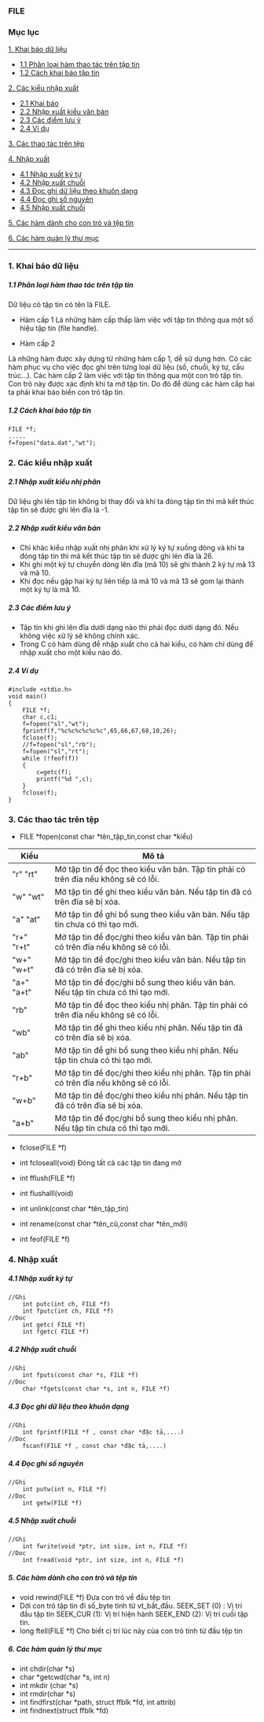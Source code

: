 ### **FILE**

### Mục lục

[1.  Khai báo dữ liệu](#1)

- [1.1 Phân loại hàm thao tác trên tập tin](#11)
- [1.2 Cách khai báo tập tin](#12)

[2. Các kiểu nhập xuất](#2)

- [2.1 Khai báo](#21)
- [2.2 Nhập xuất kiểu văn bản](#22)
- [2.3 Các điểm lưu ý](#23)
- [2.4 Ví dụ](#24)

[3. Các thao tác trên tệp](#3)

[4. Nhập xuất](#4)
- [4.1 Nhập xuất ký tự](#41)
- [4.2 Nhập xuất chuỗi](#42)
- [4.3 Ðọc ghi dữ liệu theo khuôn dạng](#43)
- [4.4 Ðọc ghi số nguyên](#44)
- [4.5 Nhập xuất chuỗi](#45)

[5. Các hàm dành cho con trỏ và tệp tin](#5)

[6. Các hàm quản lý thư mục](#6)

---

<a name="1"></a>
### 1.  Khai báo dữ liệu

<a name="11"></a>
##### 1.1 Phân loại hàm thao tác trên tập tin

Dữ liệu có tập tin có tên là FILE.

- Hàm cấp 1
Là những hàm cấp thấp làm việc với tập tin thông qua một số hiệu tập tin (file 
handle).

- Hàm cấp 2

Là những hàm được xây dựng từ những hàm cấp 1, dễ sử  dụng hơn. Có các hàm phục vụ cho việc đọc ghi trên từng loại dữ liệu (số, chuỗi, ký tự, cấu trúc...). Các hàm cấp 2 làm việc với tập tin thông qua một con trỏ tập tin. Con trỏ này được xác định khi ta mở tập tin. Do đó để dùng các hàm cấp hai ta phải khai báo biến con trỏ tập tin.

<a name="12"></a>
##### 1.2 Cách khai báo tập tin

```
FILE *f;
.....
f=fopen("data.dat","wt");
```

<a name="2"></a>
### 2. Các kiểu nhập xuất

<a name="21"></a>
##### 2.1 Nhập xuất kiểu nhị phân

Dữ liệu ghi lên tập tin không bị thay đổi và khi ta đóng tập tin thì mã kết thúc tập tin sẽ được ghi lên đĩa là -1.

<a name="22"></a>
##### 2.2 Nhập xuất kiểu văn bản

- Chỉ khác kiểu nhập xuất nhị phân khi xử lý ký tự xuống dòng và khi ta đóng tập tin thì mã kết thúc tập tin sẽ được ghi lên đĩa là 26.
- Khi ghi một ký tự chuyển dòng lên đĩa (mã 10) sẽ ghi thành 2 ký tự mã 13 và mã 10.
- Khi đọc nếu gặp hai ký tự liên tiếp là mã 10 và mã 13 sẽ gom lại thành một ký tự là mã 10.

<a name="23"></a>
##### 2.3 Các điểm lưu ý

- Tập tin khi ghi lên đĩa dưới dạng nào thì phải đọc dưới dạng đó. Nếu không việc xử lý sẽ không chính xác.
- Trong C có hàm dùng để nhập xuất cho cả hai kiểu, có hàm chỉ dùng để nhập xuất cho một kiểu nào đó.

<a name="24"></a>
##### 2.4 Ví dụ

```
#include <stdio.h>
void main()
{
	FILE *f;
	char c,c1;
	f=fopen("sl","wt");
	fprintf(f,"%c%c%c%c%c%c",65,66,67,68,10,26);
	fclose(f);
	//f=fopen("sl","rb"); 
	f=fopen("sl","rt");
	while (!feof(f))
	{
		c=getc(f);
		printf("%d ",c);
	}
	fclose(f);
}
````

<a name="3"></a>
### 3. Các thao tác trên tệp

- FILE *fopen(const char *tên_tập_tin,const char *kiểu)

|   Kiểu	|   Mô tả 	|
|---		|---		|
|   "r" "rt"	|   	Mở tập tin để đọc theo kiểu văn bản. Tập tin phải có trên đĩa 			nếu không sẽ có lỗi.		|
|  "w" "wt" 	| Mở tập tin để ghi theo kiểu văn bản. Nếu tập tin đã có trên đĩa sẽ bị xóa.  	|
|  "a" "at" 	|   	Mở tập tin để ghi bổ sung theo kiểu văn bản. Nếu tập tin chưa có thì tạo mới. |
|  "r+" "r+t" 	|   	Mở tập tin để đọc/ghi theo kiểu văn bản. Tập tin phải có trên đĩa nếu không sẽ có lỗi.|
|  "w+" "w+t" 	|   	Mở tập tin để đọc/ghi theo kiểu văn bản. Nếu tập tin đã có trên đĩa sẽ bị xóa.|
|  "a+" "a+t" 	|   	Mở tập tin để đọc/ghi bổ sung theo kiểu văn bản. Nếu tập tin chưa có thì tạo mới.|
|  "rb" 	|   	Mở tập tin để đọc theo kiểu nhị phân. Tập tin phải có trên đĩa nếu không sẽ có lỗi.|
|  "wb" 	|   	Mở tập tin để ghi theo kiểu nhị phân. Nếu tập tin đã có trên đĩa sẽ bị xóa.|
|  "ab" 	|   	Mở tập tin để ghi bổ sung theo kiểu nhị phân. Nếu tập tin chưa có thì tạo mới.|
|  "r+b" 	|   	Mở tập tin để đọc/ghi theo kiểu nhị phân. Tập tin phải có trên đĩa nếu không sẽ có lỗi.|
|  "w+b" 	|   	Mở tập tin để đọc/ghi theo kiểu nhị phân. Nếu tập tin đã có trên đĩa sẽ bị xóa.|
|  "a+b" 	|   	Mở tập tin để đọc/ghi bổ sung theo kiểu nhị phân. Nếu tập tin chưa có thì tạo mới.|

-  fclose(FILE *f)
- int fcloseall(void)
Ðóng tất cả các tập tin đang mở

-  int fflush(FILE *f)
- int flushalll(void)
- int unlink(const char *tên_tập_tin)
- int rename(const char *tên_cũ,const char *tên_mới)
- int feof(FILE *f)

<a name="4"></a>
### 4. Nhập xuất

<a name="41"></a>
##### 4.1 Nhập xuất ký tự
```
//Ghi 
	int putc(int ch, FILE *f)
	int fputc(int ch, FILE *f)
//Doc
	int getc( FILE *f)
	int fgetc( FILE *f)
```

<a name="42"></a>
##### 4.2 Nhập xuất chuỗi
```
//Ghi 
	int fputs(const char *s, FILE *f)
//Doc
	char *fgets(const char *s, int n, FILE *f)
```

<a name="43"></a>
##### 4.3 Ðọc ghi dữ liệu theo khuôn dạng
```
//Ghi 
	int fprintf(FILE *f , const char *đặc tả,....)
//Doc
	fscanf(FILE *f , const char *đặc tả,....)
```

<a name="44"></a>
##### 4.4 Ðọc ghi số nguyên
```
//Ghi 
	int putw(int n, FILE *f)
//Doc
	int getw(FILE *f)
```

<a name="45"></a>
##### 4.5 Nhập xuất chuỗi

```
//Ghi 
	int fwrite(void *ptr, int size, int n, FILE *f)
//Doc
	int fread(void *ptr, int size, int n, FILE *f)
```

<a name="5"></a>
##### 5. Các hàm dành cho con trỏ và tệp tin

-  void rewind(FILE *f)
Đưa con trỏ về đầu tệp tin
- Dời con trỏ tập tin đi số_byte tính từ vt_bắt_đầu.
SEEK_SET (0) : Vị trí đầu tập tin
SEEK_CUR (1): Vị trí hiện hành
SEEK_END (2): Vị trí cuối tập tin.
-  long ftell(FILE *f)
Cho biết cị trí lúc này của con trỏ tính từ đầu tệp tin

<a name="6"></a>
##### 6. Các hàm quản lý thư mục

- int chdir(char *s)
- char *getcwd(char *s, int n)
- int mkdir (char *s)
- int rmdir(char *s)
- int findfirst(char *path, struct ffblk *fd, int attrib)
- int findnext(struct ffblk *fd)
